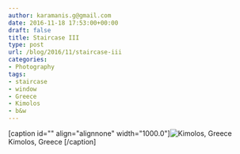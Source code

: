 ```yaml
---
author: karamanis.g@gmail.com
date: 2016-11-18 17:53:00+00:00
draft: false
title: Staircase III
type: post
url: /blog/2016/11/staircase-iii
categories:
- Photography
tags:
- staircase
- window
- Greece
- Kimolos
- b&w
---
```


[caption id="" align="alignnone" width="1000.0"]![ Kimolos, Greece ](/images/2016-11-18-201611staircase-iii/image-asset.jpeg)
 Kimolos, Greece [/caption]
